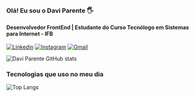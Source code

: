 ### Olá! Eu sou o Davi Parente 🖐️
#### Desenvolvedor FrontEnd | Estudante do Curso Tecnólogo em Sistemas para Internet - IFB

[![Linkedin](https://img.shields.io/badge/LinkedIn-0077B5?style=for-the-badge&logo=linkedin&logoColor=white)](https://www.linkedin.com/in/davi-campos-parente-76443722a/)
[![Instagram](https://img.shields.io/badge/Instagram-E4405F?style=for-the-badge&logo=instagram&logoColor=white)](https://www.instagram.com/davicamposp/)
[![Gmail](https://img.shields.io/badge/Gmail-D14836?style=for-the-badge&logo=gmail&logoColor=white)](parentedavi@gmail.com)

![Davi Parente GitHub stats](https://github-readme-stats.vercel.app/api?username=DaviParente10&show_icons=true&theme=radical)

### Tecnologias que uso no meu dia

![Top Langs](https://github-readme-stats.vercel.app/api/top-langs/?username=DaviParente10&layout=compact)
